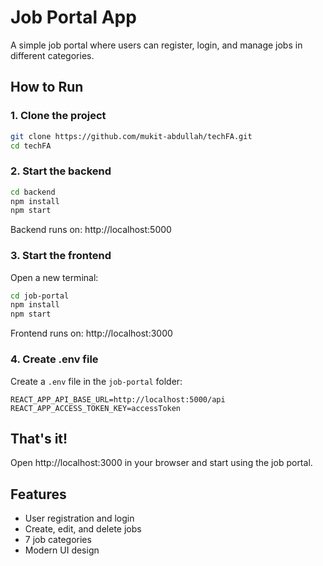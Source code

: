 # Job Portal App

A simple job portal where users can register, login, and manage jobs in different categories.

## How to Run

### 1. Clone the project
```bash
git clone https://github.com/mukit-abdullah/techFA.git
cd techFA
```

### 2. Start the backend
```bash
cd backend
npm install
npm start
```
Backend runs on: http://localhost:5000

### 3. Start the frontend
Open a new terminal:
```bash
cd job-portal
npm install
npm start
```
Frontend runs on: http://localhost:3000

### 4. Create .env file
Create a `.env` file in the `job-portal` folder:
```
REACT_APP_API_BASE_URL=http://localhost:5000/api
REACT_APP_ACCESS_TOKEN_KEY=accessToken
```

## That's it!
Open http://localhost:3000 in your browser and start using the job portal.

## Features
- User registration and login
- Create, edit, and delete jobs
- 7 job categories
- Modern UI design
